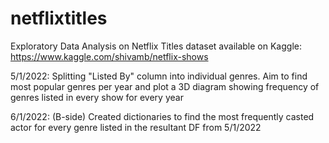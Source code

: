 # netflixtitles
Exploratory Data Analysis on Netflix Titles dataset available on Kaggle: https://www.kaggle.com/shivamb/netflix-shows

5/1/2022:
Splitting "Listed By" column into individual genres. Aim to find most popular genres per year and plot a 3D diagram showing frequency of genres listed in every show for every year

6/1/2022:
(B-side) Created dictionaries to find the most frequently casted actor for every genre listed in the resultant DF from 5/1/2022
